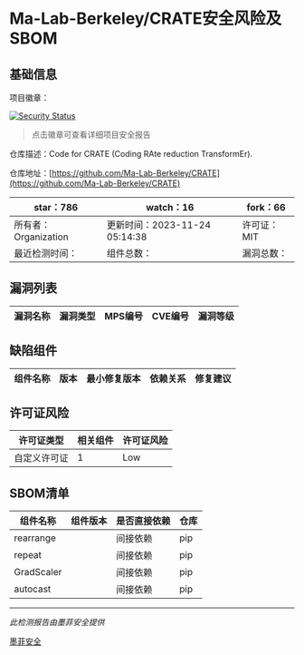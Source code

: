 # Ma-Lab-Berkeley/CRATE安全风险及SBOM

## 基础信息

项目徽章：

[![Security Status](https://www.murphysec.com/platform3/v31/badge/1729568764554334208.svg)](https://www.murphysec.com/console/report/1729568764118126592/1729568764554334208)

> 点击徽章可查看详细项目安全报告

仓库描述：Code for CRATE (Coding RAte reduction TransformEr).

仓库地址：[https://github.com/Ma-Lab-Berkeley/CRATE](https://github.com/Ma-Lab-Berkeley/CRATE)

| star：786 | watch：16 | fork：66 |
| ----------- | -------------- | ------------ |
| 所有者：Organization | 更新时间：2023-11-24 05:14:38 | 许可证：MIT |
| 最近检测时间： | 组件总数： | 漏洞总数： |




## 漏洞列表

| 漏洞名称 | 漏洞类型 | MPS编号 | CVE编号 | 漏洞等级 |
| ------- | ------ | ------- | ------ | ----- |





## 缺陷组件

| 组件名称 | 版本 | 最小修复版本 | 依赖关系 | 修复建议 |
| -------- | ---- | ------------ | -------- | -------- |





## 许可证风险

| 许可证类型 | 相关组件 | 许可证风险 |
| ---------- | -------- | ---------- |
|自定义许可证|1|Low|




## SBOM清单

| 组件名称 | 组件版本 | 是否直接依赖 | 仓库 |
| -------- | -------- | ------------ | ---- |
|rearrange||间接依赖|pip|
|repeat||间接依赖|pip|
|GradScaler||间接依赖|pip|
|autocast||间接依赖|pip|


------

*此检测报告由墨菲安全提供*

[墨菲安全](www.murphysec.com)